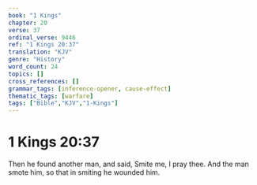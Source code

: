 ```yaml
---
book: "1 Kings"
chapter: 20
verse: 37
ordinal_verse: 9446
ref: "1 Kings 20:37"
translation: "KJV"
genre: "History"
word_count: 24
topics: []
cross_references: []
grammar_tags: [inference-opener, cause-effect]
thematic_tags: [warfare]
tags: ["Bible","KJV","1-Kings"]
---
```


# 1 Kings 20:37

Then he found another man, and said, Smite me, I pray thee. And the man smote him, so that in smiting he wounded him.
